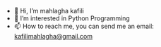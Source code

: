 - 👋 Hi, I’m mahlagha kafili
- 👀 I’m interested in Python Programming
- 📫 How to reach me, you can send me an email: kafilimahlagha@gmail.com
<!---
mahlaghakafili/mahlaghakafili is a ✨ special ✨ repository because its `README.md` (this file) appears on your GitHub profile.
You can click the Preview link to take a look at your changes.
--->
